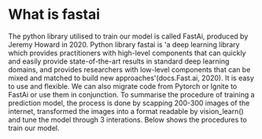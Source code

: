 # What is fastai

The python library utilised to train our model is called FastAi, produced by Jeremy Howard in 2020. Python library fastai is 'a deep learning library which provides practitioners with high-level components that can quickly and easily provide state-of-the-art results in standard deep learning domains, and provides researchers with low-level components that can be mixed and matched to build new approaches'(docs.Fast.ai, 2020). It is easy to use and flexible. We can also migrate code from Pytorch or Ignite to FastAi or use them in conjunction. To summarise the procedure of training a prediction model, the process is done by scapping 200-300 images of the internet, transformed the images into a format readable by vision_learn() and tune the model through 3 interations. Below shows the procedures to train our model.
